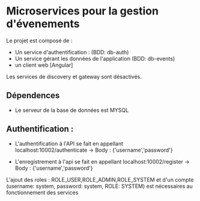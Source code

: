 # Microservices pour la gestion d'évenements
Le projet est composé de :
- Un service d'authentification : (BDD: db-auth)
- Un service gérant les données de l'application (BDD: db-events)
- un client web [Angular]

Les services de discovery et gateway sont désactivés.

## Dépendences
- Le serveur de la base de données est MYSQL

## Authentification :

- L'authentification à l'API se fait en appellant localhost:10002/authenticate 
-> Body : {'username','password'}

- L'enregistrement à l'api se fait en appellant localhost:10002/register 
-> Body : {'username','password'}

L'ajout des roles : ROLE_USER,ROLE_ADMIN,ROLE_SYSTEM et d'un compte (username: system, password: system, ROLE: SYSTEM) est nécessaires au fonctionnement des services

